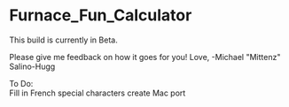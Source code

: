 # Furnace_Fun_Calculator

This build is currently in Beta.

Please give me feedback on how it goes for you!
Love,
-Michael "Mittenz" Salino-Hugg



To Do:  
Fill in French special characters
create Mac port